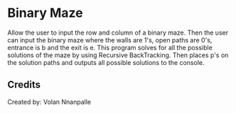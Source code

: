# Binary Maze
Allow the user to input the row and column of a binary maze. 
Then the user can input the binary maze where the walls are 1's, 
open paths are 0's, entrance is b and the exit is e. This program 
solves for all the possible solutions of the maze by using 
Recursive BackTracking. Then places p's on the solution paths 
and outputs all possible solutions to the console.
## Credits 
Created by: Volan Nnanpalle

